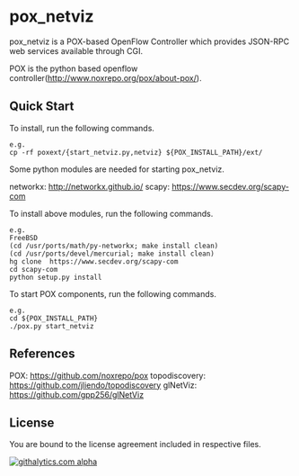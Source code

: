 pox_netviz
==========

pox_netviz is a POX-based OpenFlow Controller which provides JSON-RPC web services available through CGI.

POX is the python based openflow controller(http://www.noxrepo.org/pox/about-pox/).

Quick Start
------------
To install, run the following commands.

    e.g.
    cp -rf poxext/{start_netviz.py,netviz} ${POX_INSTALL_PATH}/ext/

Some python modules are needed for starting pox_netviz.

networkx: http://networkx.github.io/
scapy: https://www.secdev.org/scapy-com

To install above modules, run the following commands.

    e.g. 
    FreeBSD
    (cd /usr/ports/math/py-networkx; make install clean)
    (cd /usr/ports/devel/mercurial; make install clean)
    hg clone  https://www.secdev.org/scapy-com
    cd scapy-com
    python setup.py install

To start POX components, run the following commands.

    e.g.  
    cd ${POX_INSTALL_PATH}
    ./pox.py start_netviz

References
------------

POX: https://github.com/noxrepo/pox
topodiscovery: https://github.com/jliendo/topodiscovery
glNetViz: https://github.com/gpp256/glNetViz

License
------------

You are bound to the license agreement included in respective files.


[![githalytics.com alpha](https://cruel-carlota.pagodabox.com/e6d584bc2e95d0ab60c99281a5eb3f8e "githalytics.com")](http://githalytics.com/gpp256/pox_netviz)
